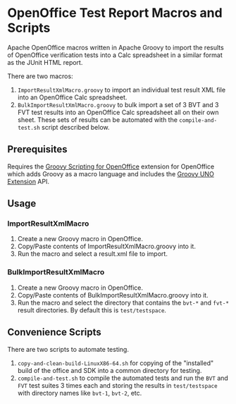 # OpenOffice Test Report Macros and Scripts
Apache OpenOffice macros written in Apache Groovy to import the results of OpenOffice verification tests into a Calc spreadsheet in a similar format as the JUnit HTML report.

There are two macros:
1. `ImportResultXmlMacro.groovy` to import an individual test result XML file into an OpenOffice Calc spreadsheet.
2. `BulkImportResultXmlMacro.groovy` to bulk import a set of 3 BVT and 3 FVT test results into an OpenOffice Calc spreadsheet all on their own sheet. These sets of results can be automated with the `compile-and-test.sh` script described below.

## Prerequisites
Requires the [Groovy Scripting for OpenOffice](https://github.com/cbmarcum/openoffice-groovy) extension for OpenOffice which adds Groovy
 as a macro language and includes the [Groovy UNO Extension](https://github.com/cbmarcum/guno-extension) API.

## Usage
### ImportResultXmlMacro
1. Create a new Groovy macro in OpenOffice.
2. Copy/Paste contents of ImportResultXmlMacro.groovy into it.
3. Run the macro and select a result.xml file to import.
### BulkImportResultXmlMacro
1. Create a new Groovy macro in OpenOffice.
2. Copy/Paste contents of BulkImportResultXmlMacro.groovy into it.
3. Run the macro and select the directory that contains the `bvt-*` and `fvt-*` result directories. By default this is `test/testspace`.

## Convenience Scripts
There are two scripts to automate testing. 
1. `copy-and-clean-build-LinuxX86-64.sh` for copying of the "installed" build of the office and SDK into a common directory for testing.
2. `compile-and-test.sh` to compile the automated tests and run the `BVT` and `FVT` test suites 3 times each and storing the results in `test/testspace` with directory names like `bvt-1`, `bvt-2`, etc.
   